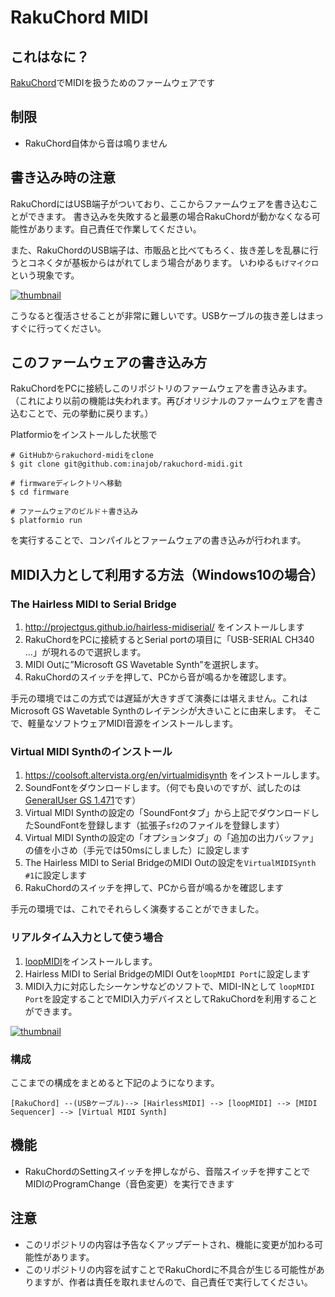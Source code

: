 # RakuChord MIDI

## これはなに？

[RakuChord](https://github.com/inajob/rakuchord)でMIDIを扱うためのファームウェアです

## 制限

- RakuChord自体から音は鳴りません

## 書き込み時の注意

RakuChordにはUSB端子がついており、ここからファームウェアを書き込むことができます。
書き込みを失敗すると最悪の場合RakuChordが動かなくなる可能性があります。自己責任で作業してください。

また、RakuChordのUSB端子は、市販品と比べてもろく、抜き差しを乱暴に行うとコネくタが基板からはがれてしまう場合があります。
いわゆる`もげマイクロ`という現象です。

[![thumbnail](https://pbs.twimg.com/media/Dz7sucGVYAIFRX9.jpg)](https://twitter.com/ina_ani/status/1098575647641948160)

こうなると復活させることが非常に難しいです。USBケーブルの抜き差しはまっすぐに行ってください。

## このファームウェアの書き込み方

RakuChordをPCに接続しこのリポジトリのファームウェアを書き込みます。
（これにより以前の機能は失われます。再びオリジナルのファームウェアを書き込むことで、元の挙動に戻ります。）

Platformioをインストールした状態で

```
# GitHubからrakuchord-midiをclone
$ git clone git@github.com:inajob/rakuchord-midi.git

# firmwareディレクトリへ移動
$ cd firmware

# ファームウェアのビルド＋書き込み
$ platformio run
```

を実行することで、コンパイルとファームウェアの書き込みが行われます。

## MIDI入力として利用する方法（Windows10の場合）

### The Hairless MIDI to Serial Bridge

1. http://projectgus.github.io/hairless-midiserial/ をインストールします
1. RakuChordをPCに接続するとSerial portの項目に「USB-SERIAL CH340 ...」が現れるので選択します。
1. MIDI Outに”Microsoft GS Wavetable Synth”を選択します。
1. RakuChordのスイッチを押して、PCから音が鳴るかを確認します。

手元の環境ではこの方式では遅延が大きすぎて演奏には堪えません。これはMicrosoft GS Wavetable Synthのレイテンシが大きいことに由来します。
そこで、軽量なソフトウェアMIDI音源をインストールします。

### Virtual MIDI Synthのインストール

1. https://coolsoft.altervista.org/en/virtualmidisynth をインストールします。
1. SoundFontをダウンロードします。（何でも良いのですが、試したのは[GeneralUser GS 1.471](http://www.schristiancollins.com/generaluser.php)です）
1. Virtual MIDI Synthの設定の「SoundFontタブ」から上記でダウンロードしたSoundFontを登録します（拡張子`sf2`のファイルを登録します）
1. Virtual MIDI Synthの設定の「オプションタブ」の「追加の出力バッファ」の値を小さめ（手元では50msにしました）に設定します
1. The Hairless MIDI to Serial BridgeのMIDI Outの設定を`VirtualMIDISynth #1`に設定します
1. RakuChordのスイッチを押して、PCから音が鳴るかを確認します

手元の環境では、これでそれらしく演奏することができました。

### リアルタイム入力として使う場合

1. [loopMIDI](https://www.tobias-erichsen.de/software/loopmidi.html)をインストールします。
1. Hairless MIDI to Serial BridgeのMIDI Outを`loopMIDI Port`に設定します
1. MIDI入力に対応したシーケンサなどのソフトで、MIDI-INとして `loopMIDI Port`を設定することでMIDI入力デバイスとしてRakuChordを利用することができます。

[![thumbnail](https://pbs.twimg.com/media/D2gYNjTUgAA877x.png)](https://twitter.com/ina_ani/status/1110164460625235968)


### 構成

ここまでの構成をまとめると下記のようになります。


```
[RakuChord] --(USBケーブル)--> [HairlessMIDI] --> [loopMIDI] --> [MIDI Sequencer] --> [Virtual MIDI Synth]
```

## 機能

- RakuChordのSettingスイッチを押しながら、音階スイッチを押すことでMIDIのProgramChange（音色変更）を実行できます

## 注意

- このリポジトリの内容は予告なくアップデートされ、機能に変更が加わる可能性があります。
- このリポジトリの内容を試すことでRakuChordに不具合が生じる可能性がありますが、作者は責任を取れませんので、自己責任で実行してください。



